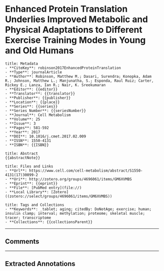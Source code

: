 # Enhanced Protein Translation Underlies Improved Metabolic and Physical Adaptations to Different Exercise Training Modes in Young and Old Humans

``` ad-info
title: Metadata
- **CiteKey**: robinson2017EnhancedProteinTranslation
- **Type**: journalArticle
- **Author**: Robinson, Matthew M.; Dasari, Surendra; Konopka, Adam R.; Johnson, Matthew L.; Manjunatha, S.; Esponda, Raul Ruiz; Carter, Rickey E.; Lanza, Ian R.; Nair, K. Sreekumaran
- **Editor**: {{editor}}
- **Translator**: {{translator}}
- **Publisher**: {{publisher}}
- **Location**: {{place}}
- **Series**: {{series}}
- **Series Number**: {{seriesNumber}}
- **Journal**: Cell Metabolism
- **Volume**: 25
- **Issue**: 3
- **Pages**: 581-592
- **Year**: 2017 
- **DOI**: 10.1016/j.cmet.2017.02.009
- **ISSN**: 1550-4131
- **ISBN**: {{ISBN}}
```
```ad-quote
title: Abstract
{{abstractNote}}
```
```ad-abstract
title: Files and Links
- **Url**: https://www.cell.com/cell-metabolism/abstract/S1550-4131(17)30099-2
- **Uri**: http://zotero.org/groups/4696061/items/GM6XVMBS
- **Eprint**: {{eprint}}
- **File**: [PubMed entry](file://)
- **Local Library**: [Zotero]((zotero://select/groups/4696061/items/GM6XVMBS))
```
```ad-note
title: Tags and Collections
- **Keywords**: _tablet; aging; citedBy: DoNotAge; exercise; human; insulin clamp; interval; methylation; proteome; skeletal muscle; tracer; transcriptome
- **Collections**: {{collectionsParent}}
```

----

## Comments



----

## Extracted Annotations
